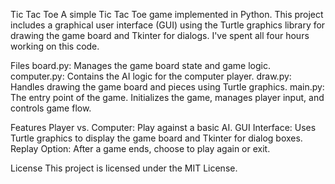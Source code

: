 Tic Tac Toe
A simple Tic Tac Toe game implemented in Python. This project includes a graphical user interface (GUI) using the Turtle graphics library for drawing the game board and Tkinter for dialogs. I've spent all four hours working on this code.

Files
board.py: Manages the game board state and game logic.
computer.py: Contains the AI logic for the computer player.
draw.py: Handles drawing the game board and pieces using Turtle graphics.
main.py: The entry point of the game. Initializes the game, manages player input, and controls game flow.

Features
Player vs. Computer: Play against a basic AI.
GUI Interface: Uses Turtle graphics to display the game board and Tkinter for dialog boxes.
Replay Option: After a game ends, choose to play again or exit.

License
This project is licensed under the MIT License.
